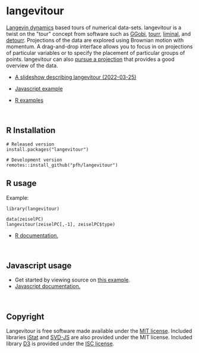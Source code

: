 # langevitour

[Langevin dynamics](https://en.wikipedia.org/wiki/Langevin_dynamics) based tours of numerical data-sets. langevitour is a twist on the "tour" concept from software such as [GGobi](http://ggobi.org/), [tourr](http://ggobi.github.io/tourr/), [liminal](https://sa-lee.github.io/liminal/), and [detourr](https://casperhart.github.io/detourr/index.html). Projections of the data are explored using Brownian motion with momentum. A drag-and-drop interface allows you to focus in on projections of particular variables or to specify the placement of particular groups of points. langevitour can also [pursue a projection](https://en.wikipedia.org/wiki/Projection_pursuit) that provides a good overview of the data.

* [A slideshow describing langevitour (2022-03-25)](https://logarithmic.net/langevitour/2022-numbats/)

* [Javascript example](https://pfh.github.io/langevitour/example.html)
* [R examples](https://logarithmic.net/langevitour/articles/examples.html)

<br>

## R Installation

```{r}
# Released version
install.packages("langevitour")
```

```{r}
# Development version
remotes::install_github("pfh/langevitour")
```

## R usage

Example:

```{r}
library(langevitour)

data(zeiselPC)
langevitour(zeiselPC[,-1], zeiselPC$type)
```

* [R documentation.](https://logarithmic.net/langevitour/reference/)

<br>

## Javascript usage

* Get started by viewing source on [this example](https://pfh.github.io/langevitour/example.html).
* [Javascript documentation.](https://logarithmic.net/langevitour/jsdoc/Langevitour.html)

<br>

## Copyright

Langevitour is free software made available under the [MIT license](https://github.com/pfh/langevitour/blob/main/LICENSE.md). Included libraries [jStat](https://github.com/jstat/jstat) and [SVD-JS](https://github.com/danilosalvati/svd-js) are also provided under the MIT license. Included library [D3](https://github.com/d3/d3) is provided under the [ISC license](https://github.com/d3/d3/blob/main/LICENSE).